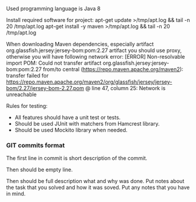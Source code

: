 Used programming language is Java 8

Install required software for project:
apt-get update >/tmp/apt.log && tail -n 20 /tmp/apt.log
apt-get install -y maven >/tmp/apt.log && tail -n 20 /tmp/apt.log



When downloading Maven dependencies, especially artifact org.glassfish.jersey:jersey-bom:pom:2.27 artifact you should use proxy, otherwise you will have following network error: 
[ERROR]     Non-resolvable import POM: Could not transfer artifact org.glassfish.jersey:jersey-bom:pom:2.27 from/to central (https://repo.maven.apache.org/maven2): transfer failed for https://repo.maven.apache.org/maven2/org/glassfish/jersey/jersey-bom/2.27/jersey-bom-2.27.pom @ line 47, column 25: Network is unreachable


Rules for testing:
- All features should have a unit test or tests.
- Should be used JUnit with matchers from Hamcrest library.
- Should be used Mockito library when needed.



### GIT commits format

The first line in commit is short description of the commit.

Then should be empty line.

Then should be full description what and why was done. Put notes about the task that you solved and how it was soved. Put any notes that you have in mind.
